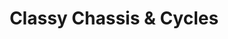 ---
title: "Classy Chassis & Cycles"
url: /township-of-smith-ennismore-lakefield/classy-chassis-and-cycles/
shop: motorcycle
---